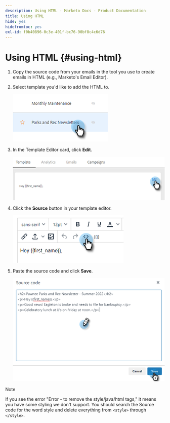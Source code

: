 ```yaml
---
description: Using HTML - Marketo Docs - Product Documentation
title: Using HTML
hide: yes
hidefromtoc: yes
exl-id: f0b40896-0c3e-401f-bc76-90bf8c4c6d76
---
```

# Using HTML {#using-html}

1. Copy the source code from your emails in the tool you use to create emails in HTML (e.g., Marketo's Email Editor).

1. Select template you'd like to add the HTML to.

   ![](assets/using-html-1.png)

1. In the Template Editor card, click **Edit**.

   ![](assets/using-html-2.png)

1. Click the **Source** button in your template editor.

   ![](assets/using-html-3.png)

1. Paste the source code and click **Save**.

   ![](assets/using-html-4.png)

>[!NOTE]
>
>If you see the error "Error - to remove the style/java/html tags," it means you have some styling we don't support. You should search the Source code for the word style and delete everything from `<style>` through `</style>`.
